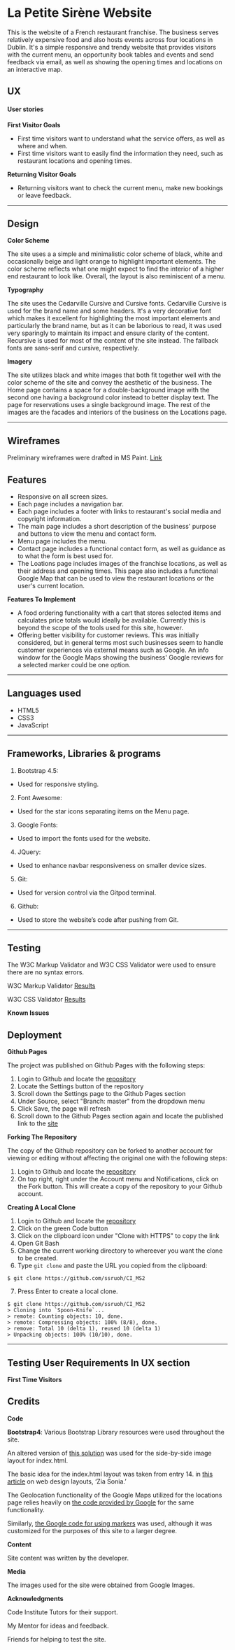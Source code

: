# La Petite Sirène Website

This is the website of a French restaurant franchise. The business serves relatively expensive food and also hosts 
events across four locations in Dublin. It's a simple responsive and trendy website that provides visitors with the current menu, 
an opportunity book tables and events and send feedback via email, as well as showing the opening times and locations on an interactive 
map.

## UX

#### User stories

**First Visitor Goals**

* First time visitors want to understand what the service offers, as well as where and when.
* First time visitors want to easily find the information they need, such as restaurant locations and opening times.

**Returning Visitor Goals**

* Returning visitors want to check the current menu, make new bookings or leave feedback.

** **

## Design

**Color Scheme**

The site uses a a simple and minimalistic color scheme of black, white and occasionally beige and light orange to highlight 
important elements. The color scheme reflects what one might expect to find the interior of a higher end restaurant to look like. Overall,
the layout is also reminiscent of a menu. 

**Typography**

The site uses the Cedarville Cursive and Cursive fonts. Cedarville Cursive is used for the brand name and some headers. It's a very 
decorative font which makes it excellent for highlighting the most important elements and particularly the brand name, but as it can be 
laborious to read, it was used very sparingly to maintain its impact and ensure clarity of the content. Recursive is used for most of 
the content of the site instead. The fallback fonts are sans-serif and cursive, respectively.

**Imagery**

The site utilizes black and white images that both fit together well with the color scheme of the site and convey the aesthetic of the 
business. The Home page contains a space for a double-background image with the second one having a background color instead to better 
display text. The page for reservations uses a single background image. The rest of the images are the facades and interiors 
of the business on the Locations page.

** **

## Wireframes

Preliminary wireframes were drafted in MS Paint. [Link](#)

## Features

* Responsive on all screen sizes.
* Each page includes a navigation bar.
* Each page includes a footer with links to restaurant's social media and copyright information.
* The main page includes a short description of the business' purpose and buttons to view the menu and contact form.
* Menu page includes the menu.
* Contact page includes a functional contact form, as well as guidance as to what the form is best used for.
* The Loations page includes images of the franchise locations, as well as their address and opening times. This page also includes a 
functional Google Map that can be used to view the restaurant locations or the user's current location.

**Features To Implement**

* A food ordering functionality with a cart that stores selected items and calculates price totals would ideally be available. 
Currently this is beyond the scope of the tools used for this site, however.
* Offering better visibility for customer reviews. This was initially considered, but in general terms most such 
businesses seem to handle customer experiences via external means such as Google. An info window for the Google Maps showing the business' 
Google reviews for a selected marker could be one option. 

** **

## Languages used

* HTML5
* CSS3
* JavaScript

** **

## Frameworks, Libraries & programs

1. Bootstrap 4.5:
* Used for responsive styling.
2. Font Awesome:
* Used for the star icons separating items on the Menu page.
3. Google Fonts:
* Used to import the fonts used for the website.
4. JQuery:
* Used to enhance navbar responsiveness on smaller device sizes.
5. Git:
* Used for version control via the Gitpod terminal.
6. Github:
* Used to store the website’s code after pushing from Git.

** **

## Testing

The W3C Markup Validator and W3C CSS Validator were used to ensure there are no syntax errors.

W3C Markup Validator [Results](#)

W3C CSS Validator [Results](#)

**Known Issues**



## Deployment

**Github Pages**

The project was published on Github Pages with the following steps:
1. Login to Github and locate the [repository](https://github.com/ssruoh/CI_MS2)
2. Locate the Settings button of the repository
3. Scroll down the Settings page to the Github Pages section
4. Under Source, select "Branch: master" from the dropdown menu
5. Click Save, the page will refresh
6. Scroll down to the Github Pages section again and locate the published link to the [site](#)

**Forking The Repository**

The copy of the Github repository can be forked to another account for viewing or editing without affecting the original one with the following steps:

1. Login to Github and locate the [repository](https://github.com/ssruoh/CI_MS2)
2. On top right, right under the Account menu and Notifications, click on the Fork button. This will create a copy of the repository to your Github account.

**Creating A Local Clone**

1. Login to Github and locate the [repository](https://github.com/ssruoh/CI_MS2)
2. Click on the green Code button
3. Click on the clipboard icon under "Clone with HTTPS" to copy the link
4. Open Git Bash
5. Change the current working directory to whereever you want the clone to be created.
6. Type `git clone` and paste the URL you copied from the clipboard:

```
$ git clone https://github.com/ssruoh/CI_MS2
```

7. Press Enter to create a local clone.

```
$ git clone https://github.com/ssruoh/CI_MS2
> Cloning into `Spoon-Knife`...
> remote: Counting objects: 10, done.
> remote: Compressing objects: 100% (8/8), done.
> remove: Total 10 (delta 1), reused 10 (delta 1)
> Unpacking objects: 100% (10/10), done.
```
** **

## Testing User Requirements In UX section

**First Time Visitors**




## Credits

**Code**

**Bootstrap4**: Various Bootstrap Library resources were used throughout the site.

An altered version of [this solution](https://www.youtube.com/watch?v=bh3UAetYkUI&t=184s) was used for the side-by-side image layout for index.html.

The basic idea for the index.html layout was taken from entry 14. in [this article](https://www.sitebuilderreport.com/inspiration/restaurant-websites) on web design layouts, ‘Zia Sonia.’

The Geolocation functionality of the Google Maps utilized for the locations page relies heavily on [the code provided by Google](https://developers.google.com/maps/documentation/javascript/geolocation#maps_map_geolocation-javascript) for the same functionality.

Similarly, [the Google code for using markers](https://developers.google.com/maps/documentation/javascript/marker-clustering) was used, although it was customized for the purposes of this site to a larger degree.

**Content**

Site content was written by the developer.

**Media**

The images used for the site were obtained from Google Images.

**Acknowledgments**

Code Institute Tutors for their support.

My Mentor for ideas and feedback.

Friends for helping to test the site.